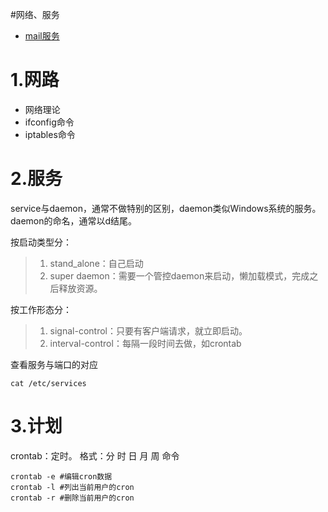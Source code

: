 #网络、服务

* [mail服务](/linux_basic/mailfu-wu.md)

# 1.网路
- 网络理论
- ifconfig命令
- iptables命令


# 2.服务
service与daemon，通常不做特别的区别，daemon类似Windows系统的服务。daemon的命名，通常以d结尾。

按启动类型分：
>1. stand_alone：自己启动
>2. super daemon：需要一个管控daemon来启动，懒加载模式，完成之后释放资源。

按工作形态分：
>1. signal-control：只要有客户端请求，就立即启动。
>2. interval-control：每隔一段时间去做，如crontab

查看服务与端口的对应
```
cat /etc/services
```

# 3.计划

crontab：定时。
格式：分 时 日 月 周 命令
```
crontab -e #编辑cron数据
crontab -l #列出当前用户的cron
crontab -r #删除当前用户的cron
```
